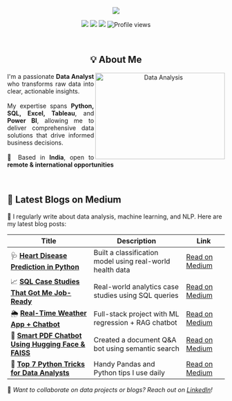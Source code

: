 <div align="center">
  <img src="https://capsule-render.vercel.app/api?type=waving&color=0:3776AB,100:217346&height=250&section=header&text=Arjun%20Kumar&fontSize=80&fontAlignY=35&animation=fadeIn&fontColor=white&desc=Aspiring%20Data%20Analyst%20|%20Insights%20Explorer&descSize=20&descAlignY=60" />

  <p align="center">
    <a href="https://www.linkedin.com/in/arjun-analytics/"><img src="https://img.shields.io/badge/-LinkedIn-0077B5?style=for-the-badge&logo=linkedin&logoColor=white"/></a>
    <a href="https://my-data-story.lovable.app"><img src="https://img.shields.io/badge/-Portfolio-9b87f5?style=for-the-badge&logo=internetexplorer&logoColor=white"/></a>
    <a href="mailto:arjunkguru2969@gmail.com"><img src="https://img.shields.io/badge/-Email-D14836?style=for-the-badge&logo=gmail&logoColor=white"/></a>
    <img src="https://komarev.com/ghpvc/?username=arjun9669&style=for-the-badge&color=brightgreen" alt="Profile views"/>
  </p>
</div>

<br>

<div align="center">
  <h2>💡 About Me</h2>
  <img align="right" alt="Data Analysis" src="https://media.giphy.com/media/v1.Y2lkPTc5MGI3NjExNmZjNzgxZDI4NDFjNTdlOGZmMDE0ZGRlMWEwNDk3NWY1NDYwNWVhZiZjdD1z/3oKIPEqDGUULpEU0aQ/giphy.gif" width="300" height="200" />
  <p align="left" style="margin-right: 20px; text-align: justify;">
    I'm a passionate <b>Data Analyst</b> who transforms raw data into clear, actionable insights.
    <br><br>
    My expertise spans <b>Python, SQL, Excel, Tableau</b>, and <b>Power BI</b>, allowing me to deliver
    comprehensive data solutions that drive informed business decisions.
    <br><br>
    📍 Based in <b>India</b>, open to <b>remote & international opportunities</b>
  </p>
</div>

<br clear="both">

## 📝 Latest Blogs on Medium

🚀 I regularly write about data analysis, machine learning, and NLP. Here are my latest blog posts:

| Title | Description | Link |
|-------|-------------|------|
| 🩺 **[Heart Disease Prediction in Python](https://medium.com/@arjunkguru2969/how-i-built-a-heart-disease-prediction-model-in-python-e57a46043e58)** | Built a classification model using real-world health data | [Read on Medium](https://medium.com/@arjunkguru2969/how-i-built-a-heart-disease-prediction-model-in-python-e57a46043e58) |
| 📈 **[SQL Case Studies That Got Me Job-Ready](https://medium.com/@arjunkguru2969/sql-case-studies-that-got-me-job-ready-511b7a013c7d)** | Real-world analytics case studies using SQL queries | [Read on Medium](https://medium.com/@arjunkguru2969/sql-case-studies-that-got-me-job-ready-511b7a013c7d) |
| 🌦️ **[Real-Time Weather App + Chatbot](https://medium.com/@arjunkguru2969/building-a-real-time-weather-prediction-dashboard-and-pdf-chatbot-with-machine-learning-nlp-d025e3102d1d)** | Full-stack project with ML regression + RAG chatbot | [Read on Medium](https://medium.com/@arjunkguru2969/building-a-real-time-weather-prediction-dashboard-and-pdf-chatbot-with-machine-learning-nlp-d025e3102d1d) |
| 🤖 **[Smart PDF Chatbot Using Hugging Face & FAISS](https://medium.com/@arjunkguru2969/building-a-smart-pdf-q-a-chatbot-with-hugging-face-faiss-9cc5d4452937)** | Created a document Q&A bot using semantic search | [Read on Medium](https://medium.com/@arjunkguru2969/building-a-smart-pdf-q-a-chatbot-with-hugging-face-faiss-9cc5d4452937) |
| 🐍 **[Top 7 Python Tricks for Data Analysts](https://medium.com/@arjunkguru2969/top-7-python-tricks-every-data-analyst-should-know-d13a7fa29cdd)** | Handy Pandas and Python tips I use daily | [Read on Medium](https://medium.com/@arjunkguru2969/top-7-python-tricks-every-data-analyst-should-know-d13a7fa29cdd) |

📌 *Want to collaborate on data projects or blogs? Reach out on [LinkedIn](https://www.linkedin.com/in/arjun-analytics)!*
